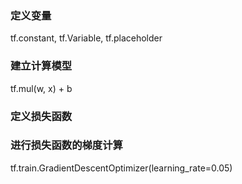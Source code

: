 ### 定义变量
tf.constant, tf.Variable, tf.placeholder

### 建立计算模型
tf.mul(w, x) + b

### 定义损失函数


### 进行损失函数的梯度计算
tf.train.GradientDescentOptimizer(learning_rate=0.05)
